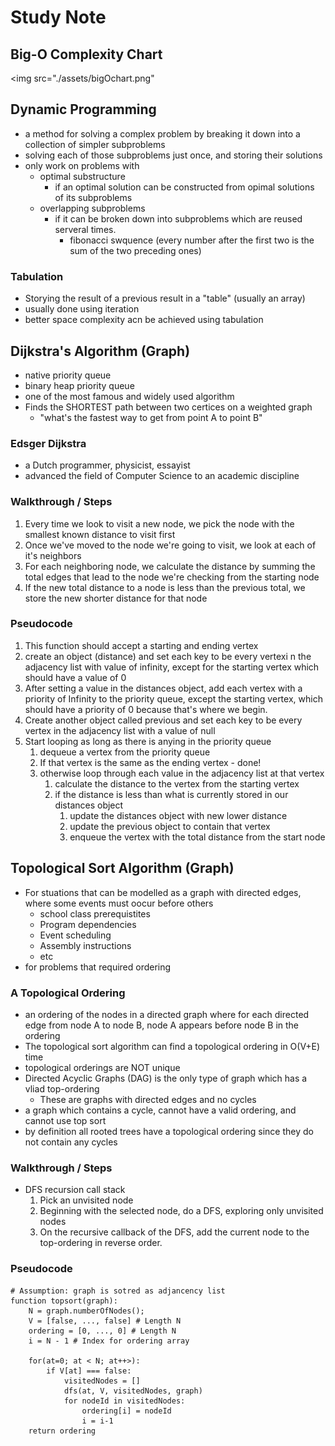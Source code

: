 # Study Note

## Big-O Complexity Chart
<img src="./assets/bigOchart.png"

## Dynamic Programming
- a method for solving a complex problem by breaking it down into a collection of simpler subproblems
- solving each of those subproblems just once, and storing their solutions
- only work on problems with
    - optimal substructure
        - if an optimal solution can be constructed from opimal solutions of its subproblems
    - overlapping subproblems
        - if it can be broken down into subproblems which are reused serveral times.
            - fibonacci swquence (every number after the first two is the sum of the two preceding ones)

### Tabulation
- Storying the result of a previous result in a "table" (usually an array)
- usually done using iteration
- better space complexity acn be achieved using tabulation

## Dijkstra's Algorithm (Graph)
- native priority queue
- binary heap priority queue
- one of the most famous and widely used algorithm
- Finds the SHORTEST path between two certices on a weighted graph
    - "what's the fastest way to get from point A to point B"

### Edsger Dijkstra
- a Dutch programmer, physicist, essayist
- advanced the field of Computer Science to an academic discipline

### Walkthrough / Steps
1. Every time we look to visit a new node, we pick the node with the smallest known distance to visit first
1. Once we've moved to the node we're going to visit, we look at each of it's neighbors
1. For each neighboring node, we calculate the distance by summing the total edges that lead to the node we're checking from the starting node
1. If the new total distance to a node is less than the previous total, we store the new shorter distance for that node

### Pseudocode
1. This function should accept a starting and ending vertex
1. create an object (distance) and set each key to be every vertexi n the adjacency list with value of infinity, except for the starting vertex which should have a value of 0
1. After setting a value in the distances object, add each vertex with a priority of Infinity to the priority queue, except the starting vertex, which should have a priority of 0 because that's where we begin.
1. Create another object called previous and set each key to be every vertex in the adjacency list with a value of null
1. Start looping as long as there is anying in the priority queue
    1. dequeue a vertex from the priority queue
    1. If that vertex is the same as the ending vertex - done!
    1. otherwise loop through each value in the adjacency list at that vertex
        1. calculate the distance to the vertex from the starting vertex
        1. if the distance is less than what is currently stored in our distances object
            1. update the distances object with new lower distance
            1. update the previous object to contain that vertex
            1. enqueue the vertex with the total distance from the start node

## Topological Sort Algorithm (Graph)
- For stuations that can be modelled as a graph with directed edges, where some events must oocur before others
    - school class prerequistites
    - Program dependencies
    - Event scheduling
    - Assembly instructions
    - etc
- for problems that required ordering

### A Topological Ordering
- an ordering of the nodes in a directed graph where for each directed edge from node A to node B, node A appears before node B in the ordering
- The topological sort algorithm can find a topological ordering in O(V+E) time
- topological orderings are NOT unique
-  Directed Acyclic Graphs (DAG) is the only type of graph which has a vliad top-ordering
    - These are graphs with directed edges and no cycles
- a graph which contains a cycle, cannot have a valid ordering, and cannot use top sort
- by definition all rooted trees have a topological ordering since they do not contain any cycles

### Walkthrough / Steps
- DFS recursion call stack
    1. Pick an unvisited node
    1. Beginning with the selected node, do a DFS, exploring only unvisited nodes
    1. On the recursive callback of the DFS,  add the current node to the top-ordering in reverse order.

### Pseudocode
```
# Assumption: graph is sotred as adjancency list
function topsort(graph):
    N = graph.numberOfNodes();
    V = [false, ..., false] # Length N
    ordering = [0, ..., 0] # Length N
    i = N - 1 # Index for ordering array

    for(at=0; at < N; at++>):
        if V[at] === false:
            visitedNodes = []
            dfs(at, V, visitedNodes, graph)
            for nodeId in visitedNodes:
                ordering[i] = nodeId
                i = i-1
    return ordering
```

